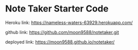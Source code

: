 # Note Taker Starter Code

Heroku link:
https://nameless-waters-63929.herokuapp.com/

github link: https://github.com/moon9588/notetaker.git

deployed link: https://moon9588.github.io/notetaker/
